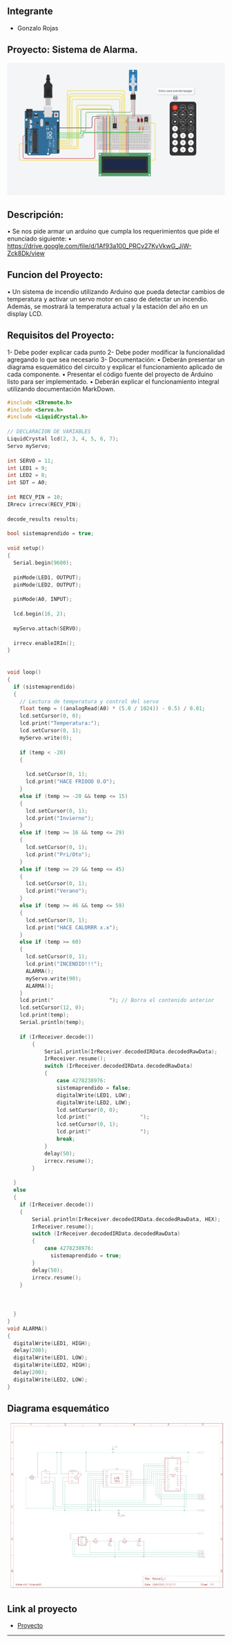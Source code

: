 ## Integrante
- Gonzalo Rojas


## Proyecto: Sistema de Alarma.
![Tinkercad](./Imagenes/Circuito_Control.jpg)


## Descripción:
• Se nos pide armar un arduino que cumpla los requerimientos que pide el enunciado siguiente:
• https://drive.google.com/file/d/1Af93a100_PRCv27KyVkwG_JjW-Zck8Dk/view


## Funcion del Proyecto:
•  Un sistema de incendio utilizando Arduino que pueda detectar cambios de temperatura y activar un servo motor en caso de detectar un incendio. Además, se mostrará la temperatura actual y la estación del año en un display LCD.


## Requisitos del Proyecto:
1- Debe poder explicar cada punto
2- Debe poder modificar la funcionalidad agregando lo que sea necesario
3- Documentación:
• Deberán presentar un diagrama esquemático del circuito y explicar el
funcionamiento aplicado de cada componente.
• Presentar el código fuente del proyecto de Arduino listo para ser
implementado.
• Deberán explicar el funcionamiento integral utilizando documentación
MarkDown.


~~~ C++ (lenguaje en el que esta escrito)
#include <IRremote.h>
#include <Servo.h>
#include <LiquidCrystal.h>

// DECLARACION DE VARIABLES
LiquidCrystal lcd(2, 3, 4, 5, 6, 7);
Servo myServo;

int SERVO = 11;
int LED1 = 9;
int LED2 = 8;
int SDT = A0;

int RECV_PIN = 10;
IRrecv irrecv(RECV_PIN);

decode_results results;

bool sistemaprendido = true;

void setup()
{
  Serial.begin(9600);
  
  pinMode(LED1, OUTPUT);
  pinMode(LED2, OUTPUT);
  
  pinMode(A0, INPUT);
  
  lcd.begin(16, 2);
  
  myServo.attach(SERVO);
  
  irrecv.enableIRIn();
}
 

void loop()
{
  if (sistemaprendido)
  {
    // Lectura de temperatura y control del servo
    float temp = ((analogRead(A0) * (5.0 / 1024)) - 0.5) / 0.01;
    lcd.setCursor(0, 0);
    lcd.print("Temperatura:");
    lcd.setCursor(0, 1);
    myServo.write(0); 
    
    if (temp < -20)
    {
      
      lcd.setCursor(0, 1);
      lcd.print("HACE FRIOOO O.O");
    }
    else if (temp >= -20 && temp <= 15)
    {
      lcd.setCursor(0, 1);
      lcd.print("Invierno");
    }
    else if (temp >= 16 && temp <= 29)
    {
      lcd.setCursor(0, 1);
      lcd.print("Pri/Oto");
    }
    else if (temp >= 29 && temp <= 45)
    {
      lcd.setCursor(0, 1);
      lcd.print("Verano");
    }
    else if (temp >= 46 && temp <= 59)
    {
      lcd.setCursor(0, 1);
      lcd.print("HACE CALORRR x.x"); 
    }
    else if (temp >= 60)
    {
      lcd.setCursor(0, 1);
      lcd.print("INCENDIO!!!");
      ALARMA();
      myServo.write(90);
      ALARMA();
    }
	lcd.print("                  "); // Borra el contenido anterior
    lcd.setCursor(12, 0);
    lcd.print(temp);
    Serial.println(temp);
    
    if (IrReceiver.decode()) 
        {
            Serial.println(IrReceiver.decodedIRData.decodedRawData);
            IrReceiver.resume();
            switch (IrReceiver.decodedIRData.decodedRawData)
            {
                case 4278238976:
                sistemaprendido = false;
                digitalWrite(LED1, LOW);
                digitalWrite(LED2, LOW);
                lcd.setCursor(0, 0);
                lcd.print("                ");
                lcd.setCursor(0, 1);
                lcd.print("                ");
                break;
            }
            delay(50);
            irrecv.resume();
        }

  }
  else
  {
    if (IrReceiver.decode()) 
    {
        Serial.println(IrReceiver.decodedIRData.decodedRawData, HEX);
        IrReceiver.resume();
        switch (IrReceiver.decodedIRData.decodedRawData)
        {
            case 4278238976:
              sistemaprendido = true;
        }
        delay(50);
        irrecv.resume();
    }

    
    
  }
}
void ALARMA()
{
  digitalWrite(LED1, HIGH);
  delay(200);
  digitalWrite(LED1, LOW);
  digitalWrite(LED2, HIGH);
  delay(200);
  digitalWrite(LED2, LOW);
}

~~~
## Diagrama esquemático
![Tinkercad](./Imagenes/Vista_Esquematica.jpg)

## Link al proyecto
- [Proyecto](https://www.tinkercad.com/things/17SVgbWKUgx-parcial-21/editel?sharecode=VESztc-H09SuKjdHfI0CQDcRS2rH9W1tuFLGj3ILpk4)

---



